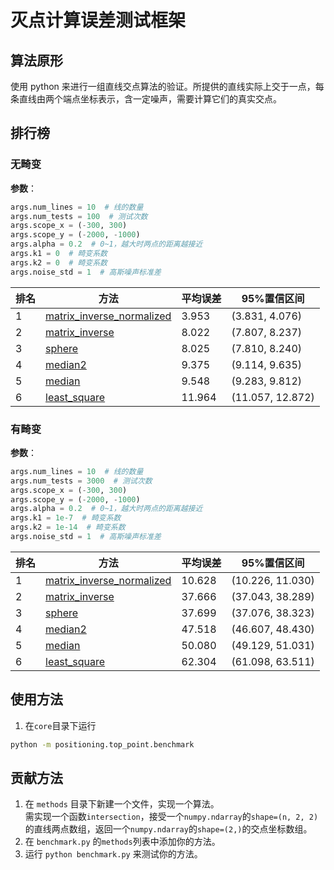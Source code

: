 # 灭点计算误差测试框架

## 算法原形

使用 python 来进行一组直线交点算法的验证。所提供的直线实际上交于一点，每条直线由两个端点坐标表示，含一定噪声，需要计算它们的真实交点。

## 排行榜

### 无畸变

**参数**：

```python
args.num_lines = 10  # 线的数量
args.num_tests = 100  # 测试次数
args.scope_x = (-300, 300)
args.scope_y = (-2000, -1000)
args.alpha = 0.2  # 0~1，越大时两点的距离越接近
args.k1 = 0  # 畸变系数
args.k2 = 0  # 畸变系数
args.noise_std = 1  # 高斯噪声标准差
```

| 排名 | 方法                                                                | 平均误差   | 95%置信区间          |
|----|-------------------------------------------------------------------|--------|------------------|
| 1  | [matrix_inverse_normalized](methods/matrix_inverse_normalized.py) | 3.953  | (3.831, 4.076)   |
| 2  | [matrix_inverse](methods/matrix_inverse.py)                       | 8.022  | (7.807, 8.237)   |
| 3  | [sphere](methods/sphere.py)                                       | 8.025  | (7.810, 8.240)   |
| 4  | [median2](methods/median2.py)                                     | 9.375  | (9.114, 9.635)   |
| 5  | [median](methods/median.py)                                       | 9.548  | (9.283, 9.812)   |
| 6  | [least_square](methods/least_square.py)                           | 11.964 | (11.057, 12.872) |

### 有畸变

**参数**：

```python
args.num_lines = 10  # 线的数量
args.num_tests = 3000  # 测试次数
args.scope_x = (-300, 300)
args.scope_y = (-2000, -1000)
args.alpha = 0.2  # 0~1，越大时两点的距离越接近
args.k1 = 1e-7  # 畸变系数
args.k2 = 1e-14  # 畸变系数
args.noise_std = 1  # 高斯噪声标准差
```

| 排名 | 方法                                                                | 平均误差   | 95%置信区间          |
|----|-------------------------------------------------------------------|--------|------------------|
| 1  | [matrix_inverse_normalized](methods/matrix_inverse_normalized.py) | 10.628 | (10.226, 11.030) |
| 2  | [matrix_inverse](methods/matrix_inverse.py)                       | 37.666 | (37.043, 38.289) |
| 3  | [sphere](methods/sphere.py)                                       | 37.699 | (37.076, 38.323) |
| 4  | [median2](methods/median2.py)                                     | 47.518 | (46.607, 48.430) |
| 5  | [median](methods/median.py)                                       | 50.080 | (49.129, 51.031) |
| 6  | [least_square](methods/least_square.py)                           | 62.304 | (61.098, 63.511) |

## 使用方法

1. 在`core`目录下运行

```bash
python -m positioning.top_point.benchmark
```

## 贡献方法

1. 在 `methods` 目录下新建一个文件，实现一个算法。  
   需实现一个函数`intersection`，接受一个`numpy.ndarray`的`shape=(n, 2, 2)`的直线两点数组，返回一个`numpy.ndarray`的`shape=(2,)`的交点坐标数组。
2. 在 `benchmark.py` 的`methods`列表中添加你的方法。
3. 运行 `python benchmark.py` 来测试你的方法。
